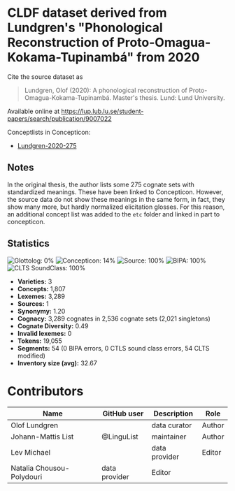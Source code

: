 # CLDF dataset derived from Lundgren's "Phonological Reconstruction of Proto-Omagua-Kokama-Tupinambá" from 2020

Cite the source dataset as

> Lundgren, Olof (2020): A phonological reconstruction of Proto-Omagua-Kokama-Tupinambá. Master's thesis. Lund: Lund University.

Available online at https://lup.lub.lu.se/student-papers/search/publication/9007022


Conceptlists in Concepticon:
- [Lundgren-2020-275](https://concepticon.clld.org/contributions/Lundgren-2020-275)
## Notes

In the original thesis, the author lists some 275 cognate sets with standardized meanings. These have been linked to Concepticon. However, the source data do not show these meanings in the same form, in fact, they show many more, but hardly normalized elicitation glosses. For this reason, an additional concept list was added to the `etc` folder and linked in part to concepticon.



## Statistics


![Glottolog: 0%](https://img.shields.io/badge/Glottolog-0%25-red.svg "Glottolog: 0%")
![Concepticon: 14%](https://img.shields.io/badge/Concepticon-14%25-red.svg "Concepticon: 14%")
![Source: 100%](https://img.shields.io/badge/Source-100%25-brightgreen.svg "Source: 100%")
![BIPA: 100%](https://img.shields.io/badge/BIPA-100%25-brightgreen.svg "BIPA: 100%")
![CLTS SoundClass: 100%](https://img.shields.io/badge/CLTS%20SoundClass-100%25-brightgreen.svg "CLTS SoundClass: 100%")

- **Varieties:** 3
- **Concepts:** 1,807
- **Lexemes:** 3,289
- **Sources:** 1
- **Synonymy:** 1.20
- **Cognacy:** 3,289 cognates in 2,536 cognate sets (2,021 singletons)
- **Cognate Diversity:** 0.49
- **Invalid lexemes:** 0
- **Tokens:** 19,055
- **Segments:** 54 (0 BIPA errors, 0 CTLS sound class errors, 54 CLTS modified)
- **Inventory size (avg):** 32.67

# Contributors

Name | GitHub user | Description | Role
--- | --- | --- | ---
Olof Lundgren | | data curator | Author
Johann-Mattis List | @LinguList | maintainer | Author
Lev Michael | | data provider | Editor
Natalia Chousou-Polydouri | data provider | Editor



